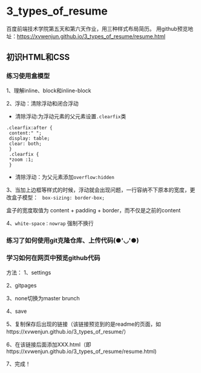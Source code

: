 # 3_types_of_resume
百度前端技术学院第五天和第六天作业，用三种样式布局简历。
用github预览地址：https://xvwenjun.github.io/3_types_of_resume/resume.html

## 初识HTML和CSS
### 练习使用盒模型
1、理解inline、block和inline-block

2、浮动：清除浮动和闭合浮动
* 清除浮动:为浮动元素的父元素设置`.clearfix`类
``` 
.clearfix:after {
 content:" ";
 display: table;
 clear: both;
 }
 .clearfix {
 *zoom :1;
 }

``` 
 * 清除浮动：为父元素添加`overflow:hidden`
 
 
3、当加上边框等样式的时候，浮动就会出现问题，一行容纳不下原本的宽度，更改盒子模型：
` box-sizing: border-box;`

 盒子的宽度取值为 content + padding + border，而不仅是之前的content

4、`white-space：nowrap` 强制不换行


### 练习了如何使用git克隆仓库、上传代码(●'◡'●)

### 学习如何在网页中预览github代码
方法：
1、settings

2、gitpages

3、none切换为master brunch

4、save  

5、复制保存后出现的链接（该链接预览到的是readme的页面，如https://xvwenjun.github.io/3_types_of_resume/）

6、在该链接后面添加XXX.html（即https://xvwenjun.github.io/3_types_of_resume/resume.html)

7、完成！


